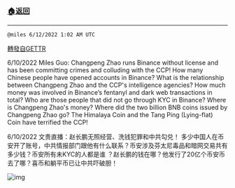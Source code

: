 ###  [:house:返回](README.md)
---


`@miles 6/12/2022 1:02 AM UTC`

[轉發自GETTR](https://gettr.com/post/p1dr6qd5008)

6/10/2022 Miles Guo: Changpeng Zhao runs Binance without license and has been committing crimes and colluding with the CCP! How many Chinese people have opened accounts in Binance? What is the relationship between Changpeng Zhao and the CCP's intelligence agencies? How much money was involved in Binance’s fentanyl and dark web transactions in total? Who are those people that did not go through KYC in Binance? Where is Changpeng Zhao's money? Where did the two billion BNB coins issued by Changpeng Zhao go? The Himalaya Coin and the Tang Ping (Lying-flat) Coin have terrified the CCP!

6/10/2022 文贵直播：赵长鹏无照经营、洗钱犯罪和中共勾兑！ 多少中国人在币安开了账号，中共情报部门跟他有什么联系？币安涉及芬太尼毒品和暗网交易共有多少钱？币安所有未KYC的人都是谁 ？赵长鹏的钱在哪？他发行了20亿个币安币去了哪？喜币和躺平币已让中共吓破胆！


![img](https://media.gettr.com/group25/getter/2022/06/12/01/67543639-4d8d-f141-e1be-64457ea98e8e/out.jpg)
